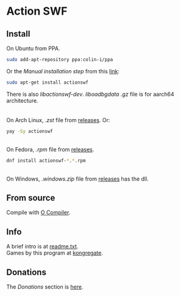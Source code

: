 # Action SWF

## Install
On Ubuntu from PPA.
```sh
sudo add-apt-repository ppa:colin-i/ppa
```
Or the *Manual installation step* from this [link](https://gist.github.com/colin-i/e324e85e0438ed71219673fbcc661da6):
```sh
sudo apt-get install actionswf
```
There is also <i>libactionswf-dev</i>. <i>liboadbgdata</i> <i>.gz</i> file is for aarch64 architecture.\
\
\
On Arch Linux, <i>.zst</i> file from [releases](https://github.com/colin-i/edor/releases). Or:
```sh
yay -Sy actionswf
```
\
On Fedora, <i>.rpm</i> file from [releases](https://github.com/colin-i/actionswf/releases).
```sh
dnf install actionswf-*.*.rpm
```
\
On Windows, <i>.windows.zip</i> file from [releases](https://github.com/colin-i/actionswf/releases) has the dll.

## From source
Compile with [O Compiler](https://github.com/colin-i/o).

## Info
A brief intro is at [readme.txt](https://raw.githubusercontent.com/colin-i/actionswf/master/readme.txt).\
Games by this program at [kongregate](https://www.kongregate.com/accounts/bitplayer/games?filter=favorites&sort=gameplays).

[//]: # (https://www.kongregate.com/games/bitplayer)
<!--- but with no sort --->

## Donations
The *Donations* section is [here](https://gist.github.com/colin-i/e324e85e0438ed71219673fbcc661da6).

